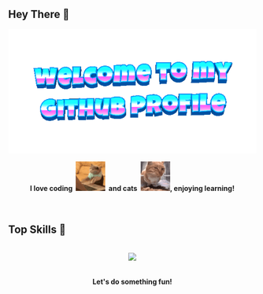 ## Hey There 👋

<div align="center">
	<img src="welcome-header.gif" alt="welcome to my github profile">
	<br>
</div>

<p align="center">
	<b>I love coding&nbsp;&nbsp;<img src="cat-typing.gif" alt="Cat Typing" width="60" height="60">&nbsp;&nbsp;and cats&nbsp;&nbsp;<img src="fresh-bro.gif" alt="Fresh Bro" width="60" height="60">, enjoying learning!</b>
	<br>
	<br>
	<br>
</p>

## Top Skills 👾

<p align="center">
	<br>
	<a href="https://skillicons.dev">
		<img src="https://skillicons.dev/icons?i=js,html,css,python,rust,go,vue,vite,pytorch,docker,kubernetes,terraform,postgres,redis,obsidian" />
	</a>
	<br>
	<br>
</p>

<p align="center">
	<b>Let's do something fun!</b>
</p>

